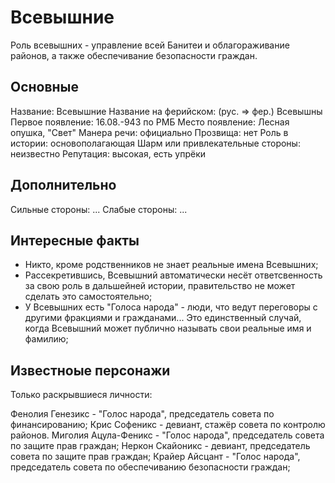 # Всевышние

Роль всевышних - управление всей Банитеи и облагораживание районов, а также обеспечивание безопасности граждан.

## Основные

Название: Всевышние
Название на ферийском: (рус. => фер.) Всевышны
Первое появление: 16.08.-943 по РМБ
Место появление: Лесная опушка, "Свет"
Манера речи: официально
Прозвища: нет
Роль в истории: основополагающая
Шарм или привлекательные стороны: неизвестно
Репутация: высокая, есть упрёки

## Дополнительно

Сильные стороны: ...
Слабые стороны: ...

## Интересные факты

- Никто, кроме родственников не знает реальные имена Всевышних;
- Рассекретившись, Всевышний автоматически несёт ответсвенность за свою роль в дальшейней истории, правительство не может сделать это самостоятельно;
- У Всевышних есть "Голоса народа" - люди, что ведут переговоры с другими фракциями и гражданами... Это единственный случай, когда Всевышний может публично называть свои реальные имя и фамилию;

## Известноые персонажи

Только раскрывшиеся личности:

Фенолия Генезикс - "Голос народа", председатель совета по финансированию;
Крис Софеникс - девиант, стажёр совета по контролю районов.
Миголия Ацула-Феникс - "Голос народа", председатель совета по защите прав граждан;
Неркон Скайоникс - девиант, председатель совета по защите прав граждан;
Крайер Айсцант - "Голос народа", председатель совета по обеспечиванию безопасности граждан;

